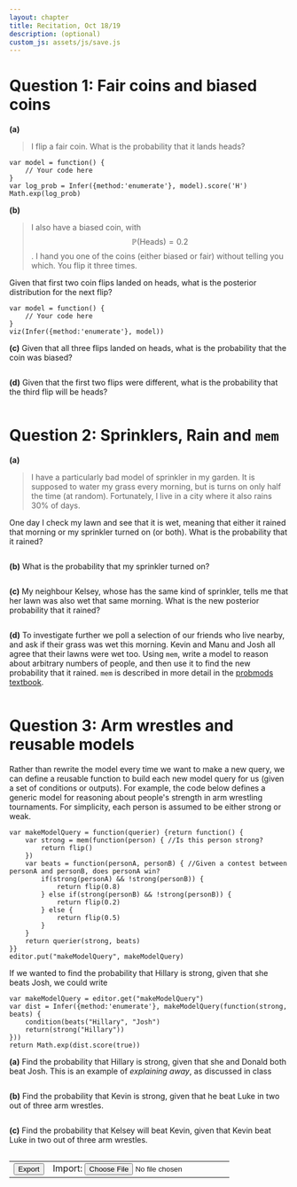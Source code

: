 ```yaml
---
layout: chapter
title: Recitation, Oct 18/19
description: (optional)
custom_js: assets/js/save.js
---
```


<script type="text/javascript">autosaveTo = "recitation_oct18"</script>

<div id="autosaveTxt" style="font-style:italic"></div>

# Question 1: Fair coins and biased coins
**(a)**
> I flip a fair coin. What is the probability that it lands heads?

~~~~
var model = function() {
	// Your code here
}
var log_prob = Infer({method:'enumerate'}, model).score('H')
Math.exp(log_prob)
~~~~

**(b)**
> I also have a biased coin, with $$\mathbb{P}(\text{Heads}) = 0.2$$. I hand you one of the coins (either biased or fair) without telling you which. You flip it three times.

Given that first two coin flips landed on heads, what is the posterior distribution for the next flip?
~~~~
var model = function() {
	// Your code here
}
viz(Infer({method:'enumerate'}, model))
~~~~

**(c)**
Given that all three flips landed on heads, what is the probability that the coin was biased?
~~~~
~~~~

**(d)**
Given that the first two flips were different, what is the probability that the third flip will be heads?
~~~~
~~~~

# Question 2: Sprinklers, Rain and `mem`
**(a)**
> I have a particularly bad model of sprinkler in my garden. It is supposed to water my grass every morning, but is turns on only half the time (at random). Fortunately, I live in a city where it also rains 30% of days.

One day I check my lawn and see that it is wet, meaning that either it rained that morning or my sprinkler turned on (or both). What is the probability that it rained?
~~~~
~~~~

**(b)**
What is the probability that my sprinkler turned on?
~~~~
~~~~

**(c)**
My neighbour Kelsey, whose has the same kind of sprinkler, tells me that her lawn was also wet that same morning. What is the new posterior probability that it rained?
~~~~
~~~~

**(d)**
To investigate further we poll a selection of our friends who live nearby, and ask if their grass was wet this morning. Kevin and Manu and Josh all agree that their lawns were wet too. Using `mem`, write a model to reason about arbitrary numbers of people, and then use it to find the new probability that it rained. `mem` is described in more detail in the [probmods textbook](https://probmods.org/v2/chapters/02-generative-models.html#persistent-randomness-mem).
~~~~
~~~~

# Question 3: Arm wrestles and reusable models
Rather than rewrite the model every time we want to make a new query, we can define a reusable function to build each new model query for us (given a set of conditions or outputs). For example, the code below defines a generic model for reasoning about people's strength in arm wrestling tournaments. For simplicity, each person is assumed to be either strong or weak.

~~~~
var makeModelQuery = function(querier) {return function() {
    var strong = mem(function(person) { //Is this person strong?
    	return flip()
    })
    var beats = function(personA, personB) { //Given a contest between personA and personB, does personA win?
    	if(strong(personA) && !strong(personB)) {
    		return flip(0.8)
    	} else if(strong(personB) && !strong(personB)) {
    		return flip(0.2)
    	} else {
    		return flip(0.5)
    	}
	}
    return querier(strong, beats)
}}
editor.put("makeModelQuery", makeModelQuery)
~~~~ 

If we wanted to find the probability that Hillary is strong, given that she beats Josh, we could write 
~~~~
var makeModelQuery = editor.get("makeModelQuery")
var dist = Infer({method:'enumerate'}, makeModelQuery(function(strong, beats) {
	condition(beats("Hillary", "Josh")
	return(strong("Hillary"))
}))
return Math.exp(dist.score(true))
~~~~

**(a)**
Find the probability that Hillary is strong, given that she and Donald both beat Josh. This is an example of *explaining away*, as discussed in class
~~~~
~~~~

**(b)**
Find the probability that Kevin is strong, given that he beat Luke in two out of three arm wrestles.
~~~~
~~~~

**(c)**
Find the probability that Kelsey will beat Kevin, given that Kevin beat Luke in two out of three arm wrestles.
~~~~
~~~~


<table>
<tr><td><a id="exportBtn"><button style="color:black">Export</button></a></td>
<td>Import: <input type="file" id="files" name="files[]" /></td></tr></table>